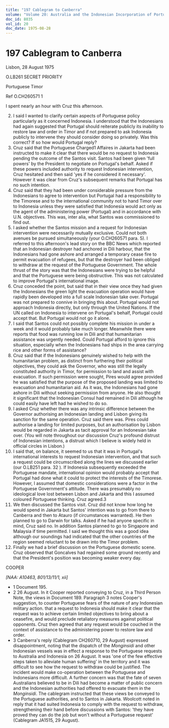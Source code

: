 ```yaml
---
title: "197 Cablegram to Canberra"
volume: "Volume 20: Australia and the Indonesian Incorporation of Portuguese Timor, 1974-1976"
doc_id: 8035
vol_id: 20
doc_date: 1975-08-28
---
```


# 197 Cablegram to Canberra

Lisbon, 28 August 1975

O.LB261 SECRET PRIORITY

Portuguese Timor

Ref O.CH260571 1

I spent nearly an hour with Cruz this afternoon.

  2. I said I wanted to clarify certain aspects of Portuguese policy particularly as it concerned Indonesia. I understood that the Indonesians had again suggested that Portugal should reiterate publicly its inability to restore law and order in Timor and if not prepared to ask Indonesia publicly to intervene they should consider doing so privately. Was this correct? If so how would Portugal reply?
  3. Cruz said that the Portuguese Charged1 Affaires in Jakarta had been instructed to make it clear that there would be no request to Indonesia pending the outcome of the Santos visit. Santos had been given 'full powers' by the President to negotiate on Portugal's behalf. Asked if these powers included authority to request Indonesian intervention, Cruz hesitated and then said 'yes if he considered it necessary'. However it was clear from Cruz's subsequent remarks that Portugal has no such intention.
  4. Cruz said that they had been under considerable pressure from the Indonesians to agree to intervention but Portugal had a responsibility to the Timorese and to the international community not to hand Timor over to Indonesia unless they were satisfied that Indonesia would act only as the agent of the administering power (Portugal) and in accordance with U.N. objectives. This was, inter alia, what Santos was commissioned to find out.
  5. I asked whether the Santos mission and a request for Indonesian intervention were necessarily mutually exclusive. Could not both avenues be pursued simultaneously (your O.CH260571 para. 5). I referred to this afternoon's lead story on the BBC News which reported that an Indonesian destroyer had anchored in Dili harbour, that the Indonesians had gone ashore and arranged a temporary cease fire to permit evacuation of refugees, but that the destroyer had been obliged to withdraw at the request of the Portuguese Government. The whole thrust of the story was that the Indonesians were trying to be helpful and that the Portuguese were being obstructive. This was not calculated to improve Portugal's international image.
  6. Cruz conceded the point, but said that in their view once they had given the Indonesians the green light the evacuation operation would have rapidly been developed into a full scale Indonesian take over. Portugal was not prepared to connive in bringing this about. Portugal would not approach Indonesia directly, but only through the United Nations. If the UN called on Indonesia to intervene on Portugal's behalf, Portugal could accept that. But Portugal would not go it alone.
  7. I said that Santos could not possibly complete his mission in under a week and it would probably take much longer. Meanwhile there were reports that food was running low in Dili and that humanitarian assistance was urgently needed. Could Portugal afford to ignore this situation, especially when the Indonesians had ships in the area carrying rice and other forms of assistance?
  8. Cruz said that if the Indonesians genuinely wished to help with the humanitarian problem, as distinct from furthering their political objectives, they could ask the Governor, who was still the legally constituted authority in Timor, for permission to land and assist with evacuation. If such permission were sought, Pires would agree provided he was satisfied that the purpose of the proposed landing was limited to evacuation and humanitarian aid. As it was, the Indonesians had gone ashore in Dili without seeking permission from anyone. He also thought it significant that the Indonesian Consul had remained in Dili although he could easily have left had he wished to do so.
  9. I asked Cruz whether there was any intrinsic difference between the Governor authorising an Indonesian landing and Lisbon giving its sanction for the same operation. Cruz said there was. Pires could authorise a landing for limited purposes, but an authorisation by Lisbon would be regarded in Jakarta as tacit approval for an Indonesian take over. (You will note throughout our discussion Cruz's profound distrust of Indonesian intentions, a distrust which I believe is widely held in official circles in Lisbon.)
  10. I said that, on balance, it seemed to us that it was in Portugal's international interests to request Indonesian intervention, and that such a request could be circumscribed along the lines we discussed earlier (our O.LB251 para. 32 ). If Indonesia subsequently exceeded the Portuguese mandate, international opinion would probably accept that Portugal had done what it could to protect the interests of the Timorese. However, I assumed that domestic considerations were a factor in the Portuguese Government's attitude. There was presumably no ideological love lost between Lisbon and Jakarta and this I assumed coloured Portuguese thinking. Cruz agreed.3
  11. We then discussed the Santos visit. Cruz did not know how long he would spend in Jakarta but Santos' intention was to go from there to Canberra and then to Atauro (if circumstances warranted). He then planned to go to Darwin for talks. Asked if he had anyone specific in mind, Cruz said no. In addition Santos planned to go to Singapore and Malaysia if time permitted. I said we thought this was a good idea although our soundings had indicated that the other countries of the region seemed reluctant to be drawn into the Timor problem.
  12. Finally we had a brief discussion on the Portuguese domestic scene. Cruz observed that Goncalves had regained some ground recently and that the President's position was becoming weaker every day.



COOPER

_[NAA: A10463, 801/13/11/1, xii]_

  * 1 Document 195.
  * 2 26 August. In it Cooper reported conveying to Cruz, in a Third Person Note, the views in Document 189. Paragraph 3 notes Cooper's suggestion, to counter Portuguese fears of the nature of any Indonesian military action. that a request to Indonesia should make it clear that the request was to achieve certain limited objectives to bring about a ceasefire, and would preclude retaliatory measures against political opponents. Cruz then agreed that any request would be couched in the context of assistance to the administering power to restore law and order.
  * 3 Canberra's reply (Cablegram CH260710, 29 August) expressed disappointment, noting that the dispatch of the _Monginsidi_ and other Indonesian vessels was in effect a response to the Portuguese requests to Australia and Indonesia on 26 August. It was 'one of the few effective steps taken to alleviate human suffering' in the territory and it was difficult to see how the request to withdraw could be justified. The incident would make co-operation between the Portuguese and Indonesians more difficult. A further concern was that the fate of seven Australians believed to be in Dili had become a matter of public concern and the Indonesian authorities had offered to evacuate them in the _Monginsidi_. The cablegram instructed that these views be conveyed to the Portuguese authorities, and to Santos in Jakarta. Woolcott noted in reply that it had suited Indonesia to comply with the request to withdraw, strengthening their hand before discussions with Santos: 'they have proved they can do the job but won't without a Portuguese request' (Cablegram JA1515, 29 August).


